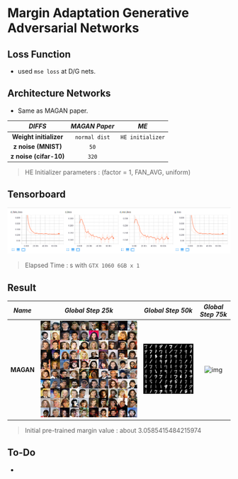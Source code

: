 # Margin Adaptation Generative Adversarial Networks

## Loss Function

* used ``mse loss`` at D/G nets.

## Architecture Networks

* Same as MAGAN paper.

*DIFFS* | *MAGAN Paper* | *ME*  |
 :---:  |     :---:      | :---: |
 **Weight initializer** | ``normal dist`` | ``HE initializer`` |
 **z noise (MNIST)** | ``50`` | `` `` |
 **z noise (cifar-10)** | ``320`` | `` `` |
  
> HE Initializer parameters       : (factor = 1, FAN_AVG, uniform)

## Tensorboard

![result](./magan_tb.png)

> Elapsed Time : s with ``GTX 1060 6GB x 1``

## Result

*Name* | *Global Step 25k* | *Global Step 50k* | *Global Step 75k*
:---: | :---: | :---: | :---:
**MAGAN**      | ![img](./gen_img/train_00025000.png) | ![img](./gen_img/train_00050000.png) | ![img](./gen_img/train_00750000.png)

> Initial pre-trained margin value : about 3.0585415484215974

## To-Do
* 